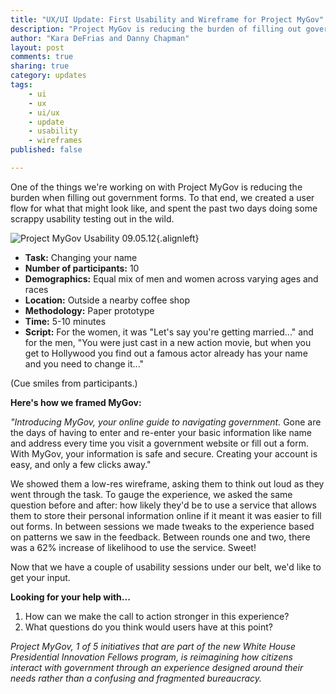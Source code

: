 ```yaml
---
title: "UX/UI Update: First Usability and Wireframe for Project MyGov"
description: "Project MyGov is reducing the burden of filling out government forms and spent the past two days doing some scrappy usability testing out in the wild."
author: "Kara DeFrias and Danny Chapman"
layout: post
comments: true
sharing: true
category: updates
tags: 
	- ui
    - ux
	- ui/ux
    - update
    - usability
    - wireframes
published: false

---
```


One of the things we're working on with Project MyGov is reducing the burden when filling out government forms. To that end, we created a user flow for what that might look like, and spent the past two days doing some scrappy usability testing out in the wild. 

![Project MyGov Usability 09.05.12](http://presidential-innovation-fellows.github.com/mygov/images/content/usability-nick-500.jpeg){.alignleft}

* **Task:** Changing your name
* **Number of participants:** 10
* **Demographics:** Equal mix of men and women across varying ages and races
* **Location:** Outside a nearby coffee shop
* **Methodology:** Paper prototype
* **Time:** 5-10 minutes
* **Script:** For the women, it was "Let's say you're getting married..." and for the men, "You were just cast in a new action movie, but when you get to Hollywood you find out a famous actor already has your name and you need to change it..."

(Cue smiles from participants.)

**Here's how we framed MyGov:**

*"Introducing MyGov, your online guide to navigating government.* Gone are the days of having to enter and re-enter your basic information like name and address every time you visit a government website or fill out a form. With MyGov, your information is safe and secure. Creating your account is easy, and only a few clicks away."

We showed them a low-res wireframe, asking them to think out loud as they went through the task. To gauge the experience, we asked the same question before and after: how likely they'd be to use a service that allows them to store their personal information online if it meant it was easier to fill out forms. In between sessions we made tweaks to the experience based on patterns we saw in the feedback. Between rounds one and two, there was a 62% increase of likelihood to use the service. Sweet!

Now that we have a couple of usability sessions under our belt, we'd like to get your input.

**Looking for your help with...**

1.	How can we make the call to action stronger in this experience?
2.	What questions do you think would users have at this point?

*Project MyGov, 1 of 5 initiatives that are part of the new White House Presidential Innovation Fellows program, is reimagining how citizens interact with government through an experience designed around their needs rather than a confusing and fragmented bureaucracy.*